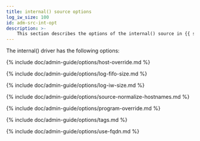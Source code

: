 ```yaml
---
title: internal() source options
log_iw_size: 100
id: adm-src-int-opt
description: >-
    This section describes the options of the internal() source in {{ site.product.short_name }}.
---
```


The internal() driver has the following options:

{% include doc/admin-guide/options/host-override.md %}

{% include doc/admin-guide/options/log-fifo-size.md %}

{% include doc/admin-guide/options/log-iw-size.md %}

{% include doc/admin-guide/options/source-normalize-hostnames.md %}

{% include doc/admin-guide/options/program-override.md %}

{% include doc/admin-guide/options/tags.md %}

{% include doc/admin-guide/options/use-fqdn.md %}
